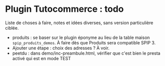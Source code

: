 Plugin Tutocommerce : todo
==========================

Liste de choses à faire, notes et idées diverses, sans version particulière ciblée.

- produits : se baser sur le plugin éponyme au lieu de la table maison `spip_produits_demos`. À faire dès que Produits sera compatible SPIP 3.
- Ajouter une étape : choix des adresses ? À voir.
- peetdu : dans demo/inc-preambule.html, vérifier que c'est bien le presta activé qui est en mode TEST

